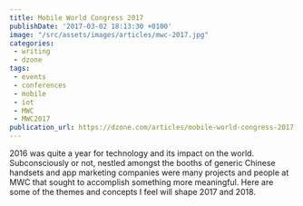 ```yaml
---
title: Mobile World Congress 2017
publishDate: '2017-03-02 18:13:30 +0100'
image: "/src/assets/images/articles/mwc-2017.jpg"
categories:
 - writing
 - dzone
tags:
 - events
 - conferences
 - mobile
 - iot
 - MWC
 - MWC2017
publication_url: https://dzone.com/articles/mobile-world-congress-2017
---
```


2016 was quite a year for technology and its impact on the world. Subconsciously or not, nestled amongst the booths of generic Chinese handsets and app marketing companies were many projects and people at MWC that sought to accomplish something more meaningful. Here are some of the themes and concepts I feel will shape 2017 and 2018.
